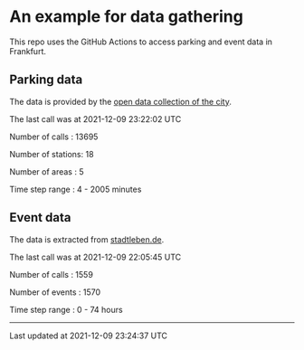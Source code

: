 # An example for data gathering

This repo uses the GitHub Actions to access parking and event data in Frankfurt.

## Parking data
The data is provided by the [open data collection of the city](https://www.offenedaten.frankfurt.de/).

The last call was at 2021-12-09 23:22:02 UTC

Number of calls   : 13695

Number of stations:    18

Number of areas   :     5

Time step range   :     4 -  2005 minutes


## Event data
The data is extracted from [stadtleben.de](https://stadtleben.de/frankfurt/).

The last call was at 2021-12-09 22:05:45 UTC

Number of calls   : 1559

Number of events  : 1570

Time step range   :    0 -   74 hours


----

Last updated at 2021-12-09 23:24:37 UTC
